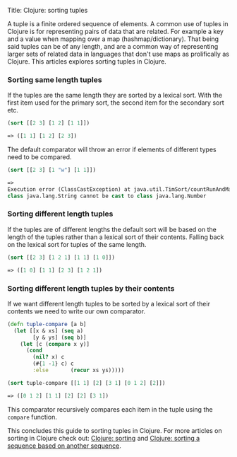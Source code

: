 Title: Clojure: sorting tuples

A tuple is a finite ordered sequence of elements. A common use of tuples in Clojure is for representing pairs of data that are related. For example a key and a value when mapping over a map (hashmap/dictionary). That being said tuples can be of any length, and are a common way of representing larger sets of related data in languages that don't use maps as prolifically as Clojure. This articles explores sorting tuples in Clojure.

### Sorting same length tuples

If the tuples are the same length they are sorted by a lexical sort. With the first item used for the primary sort, the second item for the secondary sort etc.

```clojure
(sort [[2 3] [1 2] [1 1]])

=> ([1 1] [1 2] [2 3])
```

The default comparator will throw an error if elements of different types need to be compared.

```clojure
(sort [[2 3] [1 "w"] [1 1]])

=>
Execution error (ClassCastException) at java.util.TimSort/countRunAndMakeAscending (TimSort.java:356).
class java.lang.String cannot be cast to class java.lang.Number
```

### Sorting different length tuples

If the tuples are of different lengths the default sort will be based on the length of the tuples rather than a lexical sort of their contents. Falling back on the lexical sort for tuples of the same length.

```clojure
(sort [[2 3] [1 2 1] [1 1] [1 0]])

=> ([1 0] [1 1] [2 3] [1 2 1])
```

### Sorting different length tuples by their contents

If we want different length tuples to be sorted by a lexical sort of their contents we need to write our own comparator.

```clojure
(defn tuple-compare [a b]
  (let [[x & xs] (seq a)
        [y & ys] (seq b)]
    (let [c (compare x y)]
      (cond
        (nil? x) c
        (#{1 -1} c) c
        :else       (recur xs ys)))))

(sort tuple-compare [[1 1] [2] [3 1] [0 1 2] [2]])

=> ([0 1 2] [1 1] [2] [2] [3 1])
```

This comparator recursively compares each item in the tuple using the `compare` function.

This concludes this guide to sorting tuples in Clojure. For more articles on sorting in Clojure check out: [Clojure: sorting](https://andersmurphy.com/2019/03/09/clojure-sorting.html) and [Clojure: sorting a sequence based on another sequence](https://andersmurphy.com/2019/05/25/clojure-sorting-a-sequence-based-on-another-sequence.html).
